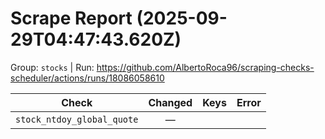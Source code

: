 # Scrape Report (2025-09-29T04:47:43.620Z)

Group: `stocks`  |  Run: https://github.com/AlbertoRoca96/scraping-checks-scheduler/actions/runs/18086058610

| Check | Changed | Keys | Error |
|---|:---:|:--|:--|
| `stock_ntdoy_global_quote` | — |  |  |
